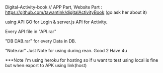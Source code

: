Digital-Activity-book // APP Part, Website Part : https://github.com/tawantink/digitalActivityBook (go ask her about it)

using API GO for Login & server.js API for Activity.

Every API file in "API.rar"

"DB DAB.rar" for every Data in DB.

"Note.rar" Just Note for using during rean. Good 2 Have 4u


***Note I'm using heroku for hosting so if u want to test using local is fine but when export to APK using link(host)
